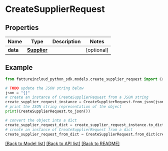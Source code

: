 # CreateSupplierRequest


## Properties

Name | Type | Description | Notes
------------ | ------------- | ------------- | -------------
**data** | [**Supplier**](Supplier.md) |  | [optional] 

## Example

```python
from fattureincloud_python_sdk.models.create_supplier_request import CreateSupplierRequest

# TODO update the JSON string below
json = "{}"
# create an instance of CreateSupplierRequest from a JSON string
create_supplier_request_instance = CreateSupplierRequest.from_json(json)
# print the JSON string representation of the object
print(CreateSupplierRequest.to_json())

# convert the object into a dict
create_supplier_request_dict = create_supplier_request_instance.to_dict()
# create an instance of CreateSupplierRequest from a dict
create_supplier_request_from_dict = CreateSupplierRequest.from_dict(create_supplier_request_dict)
```
[[Back to Model list]](../README.md#documentation-for-models) [[Back to API list]](../README.md#documentation-for-api-endpoints) [[Back to README]](../README.md)



